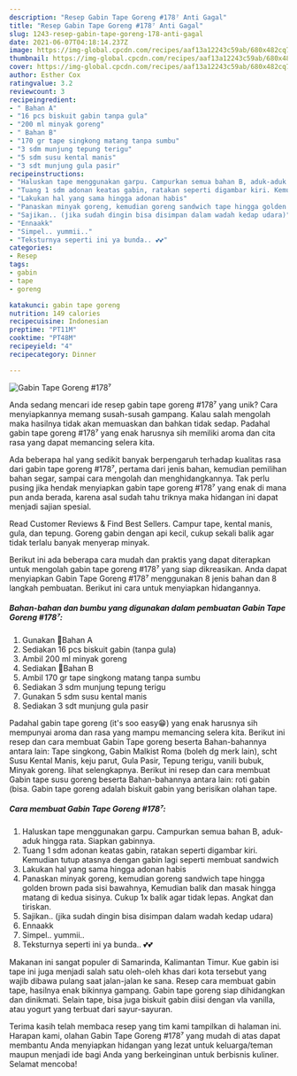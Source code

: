 ```yaml
---
description: "Resep Gabin Tape Goreng #178⁷ Anti Gagal"
title: "Resep Gabin Tape Goreng #178⁷ Anti Gagal"
slug: 1243-resep-gabin-tape-goreng-178-anti-gagal
date: 2021-06-07T04:18:14.237Z
image: https://img-global.cpcdn.com/recipes/aaf13a12243c59ab/680x482cq70/gabin-tape-goreng-178-foto-resep-utama.jpg
thumbnail: https://img-global.cpcdn.com/recipes/aaf13a12243c59ab/680x482cq70/gabin-tape-goreng-178-foto-resep-utama.jpg
cover: https://img-global.cpcdn.com/recipes/aaf13a12243c59ab/680x482cq70/gabin-tape-goreng-178-foto-resep-utama.jpg
author: Esther Cox
ratingvalue: 3.2
reviewcount: 3
recipeingredient:
- " Bahan A"
- "16 pcs biskuit gabin tanpa gula"
- "200 ml minyak goreng"
- " Bahan B"
- "170 gr tape singkong matang tanpa sumbu"
- "3 sdm munjung tepung terigu"
- "5 sdm susu kental manis"
- "3 sdt munjung gula pasir"
recipeinstructions:
- "Haluskan tape menggunakan garpu. Campurkan semua bahan B, aduk-aduk hingga rata. Siapkan gabinnya."
- "Tuang 1 sdm adonan keatas gabin, ratakan seperti digambar kiri. Kemudian tutup atasnya dengan gabin lagi seperti membuat sandwich"
- "Lakukan hal yang sama hingga adonan habis"
- "Panaskan minyak goreng, kemudian goreng sandwich tape hingga golden brown pada sisi bawahnya, Kemudian balik dan masak hingga matang di kedua sisinya. Cukup 1x balik agar tidak lepas. Angkat dan tiriskan."
- "Sajikan.. (jika sudah dingin bisa disimpan dalam wadah kedap udara)"
- "Ennaakk"
- "Simpel.. yummii.."
- "Teksturnya seperti ini ya bunda.. 💕💕"
categories:
- Resep
tags:
- gabin
- tape
- goreng

katakunci: gabin tape goreng 
nutrition: 149 calories
recipecuisine: Indonesian
preptime: "PT11M"
cooktime: "PT48M"
recipeyield: "4"
recipecategory: Dinner

---
```



![Gabin Tape Goreng #178⁷](https://img-global.cpcdn.com/recipes/aaf13a12243c59ab/680x482cq70/gabin-tape-goreng-178-foto-resep-utama.jpg)

Anda sedang mencari ide resep gabin tape goreng #178⁷ yang unik? Cara menyiapkannya memang susah-susah gampang. Kalau salah mengolah maka hasilnya tidak akan memuaskan dan bahkan tidak sedap. Padahal gabin tape goreng #178⁷ yang enak harusnya sih memiliki aroma dan cita rasa yang dapat memancing selera kita.

Ada beberapa hal yang sedikit banyak berpengaruh terhadap kualitas rasa dari gabin tape goreng #178⁷, pertama dari jenis bahan, kemudian pemilihan bahan segar, sampai cara mengolah dan menghidangkannya. Tak perlu pusing jika hendak menyiapkan gabin tape goreng #178⁷ yang enak di mana pun anda berada, karena asal sudah tahu triknya maka hidangan ini dapat menjadi sajian spesial.

Read Customer Reviews &amp; Find Best Sellers. Campur tape, kental manis, gula, dan tepung. Goreng gabin dengan api kecil, cukup sekali balik agar tidak terlalu banyak menyerap minyak.


Berikut ini ada beberapa cara mudah dan praktis yang dapat diterapkan untuk mengolah gabin tape goreng #178⁷ yang siap dikreasikan. Anda dapat menyiapkan Gabin Tape Goreng #178⁷ menggunakan 8 jenis bahan dan 8 langkah pembuatan. Berikut ini cara untuk menyiapkan hidangannya.

<!--inarticleads1-->

##### Bahan-bahan dan bumbu yang digunakan dalam pembuatan Gabin Tape Goreng #178⁷:

1. Gunakan  🍒Bahan A
1. Sediakan 16 pcs biskuit gabin (tanpa gula)
1. Ambil 200 ml minyak goreng
1. Sediakan  🍒Bahan B
1. Ambil 170 gr tape singkong matang tanpa sumbu
1. Sediakan 3 sdm munjung tepung terigu
1. Gunakan 5 sdm susu kental manis
1. Sediakan 3 sdt munjung gula pasir


Padahal gabin tape goreng (it&#39;s soo easy😁) yang enak harusnya sih mempunyai aroma dan rasa yang mampu memancing selera kita. Berikut ini resep dan cara membuat Gabin Tape goreng beserta Bahan-bahannya antara lain: Tape singkong, Gabin Malkist Roma (boleh dg merk lain), scht Susu Kental Manis, keju parut, Gula Pasir, Tepung terigu, vanili bubuk, Minyak goreng. lihat selengkapnya. Berikut ini resep dan cara membuat Gabin tape susu goreng beserta Bahan-bahannya antara lain: roti gabin (bisa. Gabin tape goreng adalah biskuit gabin yang berisikan olahan tape. 

<!--inarticleads2-->

##### Cara membuat Gabin Tape Goreng #178⁷:

1. Haluskan tape menggunakan garpu. Campurkan semua bahan B, aduk-aduk hingga rata. Siapkan gabinnya.
1. Tuang 1 sdm adonan keatas gabin, ratakan seperti digambar kiri. Kemudian tutup atasnya dengan gabin lagi seperti membuat sandwich
1. Lakukan hal yang sama hingga adonan habis
1. Panaskan minyak goreng, kemudian goreng sandwich tape hingga golden brown pada sisi bawahnya, Kemudian balik dan masak hingga matang di kedua sisinya. Cukup 1x balik agar tidak lepas. Angkat dan tiriskan.
1. Sajikan.. (jika sudah dingin bisa disimpan dalam wadah kedap udara)
1. Ennaakk
1. Simpel.. yummii..
1. Teksturnya seperti ini ya bunda.. 💕💕


Makanan ini sangat populer di Samarinda, Kalimantan Timur. Kue gabin isi tape ini juga menjadi salah satu oleh-oleh khas dari kota tersebut yang wajib dibawa pulang saat jalan-jalan ke sana. Resep cara membuat gabin tape, hasilnya enak bikinnya gampang. Gabin tape goreng siap dihidangkan dan dinikmati. Selain tape, bisa juga biskuit gabin diisi dengan vla vanilla, atau yogurt yang terbuat dari sayur-sayuran. 

Terima kasih telah membaca resep yang tim kami tampilkan di halaman ini. Harapan kami, olahan Gabin Tape Goreng #178⁷ yang mudah di atas dapat membantu Anda menyiapkan hidangan yang lezat untuk keluarga/teman maupun menjadi ide bagi Anda yang berkeinginan untuk berbisnis kuliner. Selamat mencoba!
